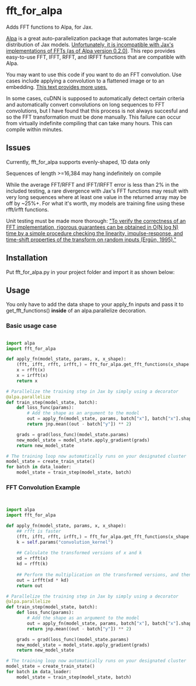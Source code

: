 # fft_for_alpa
Adds FFT functions to Alpa, for Jax.

[Alpa](https://github.com/alpa-projects/alpa) is a great auto-parallelization package that automates large-scale distribution of Jax models. [Unfortunately, it is incompatible with Jax's implementations of FFTs (as of Alpa version 0.2.0)](https://github.com/alpa-projects/alpa/issues/713). This repo provides easy-to-use FFT, IFFT, RFFT, and IRFFT functions that are compatible with Alpa.

You may want to use this code if you want to do an FFT convolution. Use cases include applying a convolution to a flattened image or to an embedding. [This text provides more uses.](https://www.analog.com/media/en/technical-documentation/dsp-book/dsp_book_ch18.pdf)

In some cases, cuDNN is supposed to automatically detect certain criteria and automatically convert convolutions on long sequences to FFT convolutions, but I have found that this process is not always succesful and so the FFT transformation must be done manually. This failure can occur from virtually indefinite compiling that can take many hours. This can compile within minutes.

## Issues

Currently, fft_for_alpa supports evenly-shaped, 1D data only

Sequences of length >=16,384 may hang indefinitely on compile

While the average FFT/RFFT and IFFT/IRFFT error is less than 2% in the included testing, a rare divergence with Jax's FFT functions may result with very long sequences where at least one value in the returned array may be off by ~25%+. For what it's worth, my models are training fine using these rfft/irfft functions.

Unit testing must be made more thorough:
["To verify the correctness of an FFT implementation, rigorous guarantees can be obtained in O(N log N) time by a simple procedure checking the linearity, impulse-response, and time-shift properties of the transform on random inputs (Ergün, 1995)."](https://en.wikipedia.org/wiki/Fast_Fourier_transform#Computational_issues:~:text=To%20verify%20the%20correctness%20of%20an%20FFT%20implementation%2C%20rigorous%20guarantees%20can%20be%20obtained%20in%20O(N%C2%A0log%C2%A0N)%20time%20by%20a%20simple%20procedure%20checking%20the%20linearity%2C%20impulse%2Dresponse%2C%20and%20time%2Dshift%20properties%20of%20the%20transform%20on%20random%20inputs%20(Erg%C3%BCn%2C%201995).%5B39%5D)



## Installation
Put fft_for_alpa.py in your project folder and import it as shown below:

## Usage
You only have to add the data shape to your apply_fn inputs and pass it to get_fft_functions() **inside** of an alpa.parallelize decoration. 


### Basic usage case
```python

import alpa
import fft_for_alpa

def apply_fn(model_state, params, x, x_shape):
    (fft, ifft, rfft, irfft,) = fft_for_alpa.get_fft_functions(x_shape[-1])
    x = rfft(x)
    x = irfft(x)
    return x    

# Parallelize the training step in Jax by simply using a decorator
@alpa.parallelize
def train_step(model_state, batch):
    def loss_func(params):
        # Add the shape as an argument to the model
        out = apply_fn(model_state, params, batch["x"], batch["x"].shape) 
        return jnp.mean((out - batch["y"]) ** 2)

    grads = grad(loss_func)(model_state.params)
    new_model_state = model_state.apply_gradient(grads)
    return new_model_state

# The training loop now automatically runs on your designated cluster
model_state = create_train_state()
for batch in data_loader:
    model_state = train_step(model_state, batch)
```


### FFT Convolution Example
```python


import alpa
import fft_for_alpa

def apply_fn(model_state, params, x, x_shape):
    ## rfft is faster
    (fft, ifft, rfft, irfft,) = fft_for_alpa.get_fft_functions(x_shape[-1])  
    k = self.params("convolution_kernel")
    
    ## Calculate the transformed versions of x and k
    xd = rfft(x)
    kd = rfft(k)
    
    ## Perform the multiplication on the transformed versions, and then perform an inverse transform
    out = irfft(xd * kd)
    return out

# Parallelize the training step in Jax by simply using a decorator
@alpa.parallelize
def train_step(model_state, batch):
    def loss_func(params):
        # Add the shape as an argument to the model
        out = apply_fn(model_state, params, batch["x"], batch["x"].shape) 
        return jnp.mean((out - batch["y"]) ** 2)

    grads = grad(loss_func)(model_state.params)
    new_model_state = model_state.apply_gradient(grads)
    return new_model_state

# The training loop now automatically runs on your designated cluster
model_state = create_train_state()
for batch in data_loader:
    model_state = train_step(model_state, batch)
```
